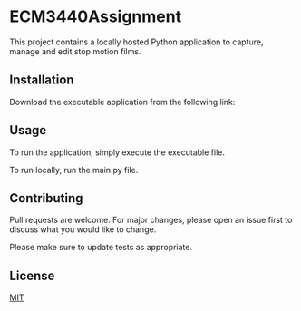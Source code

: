 # ECM3440Assignment
This project contains a locally hosted Python application to capture, manage and edit stop motion films.

## Installation

Download the executable application from the following link:  

## Usage

To run the application, simply execute the executable file.

To run locally, run the main.py file.

## Contributing

Pull requests are welcome. For major changes, please open an issue first
to discuss what you would like to change.

Please make sure to update tests as appropriate.

## License

[MIT](https://choosealicense.com/licenses/mit/)